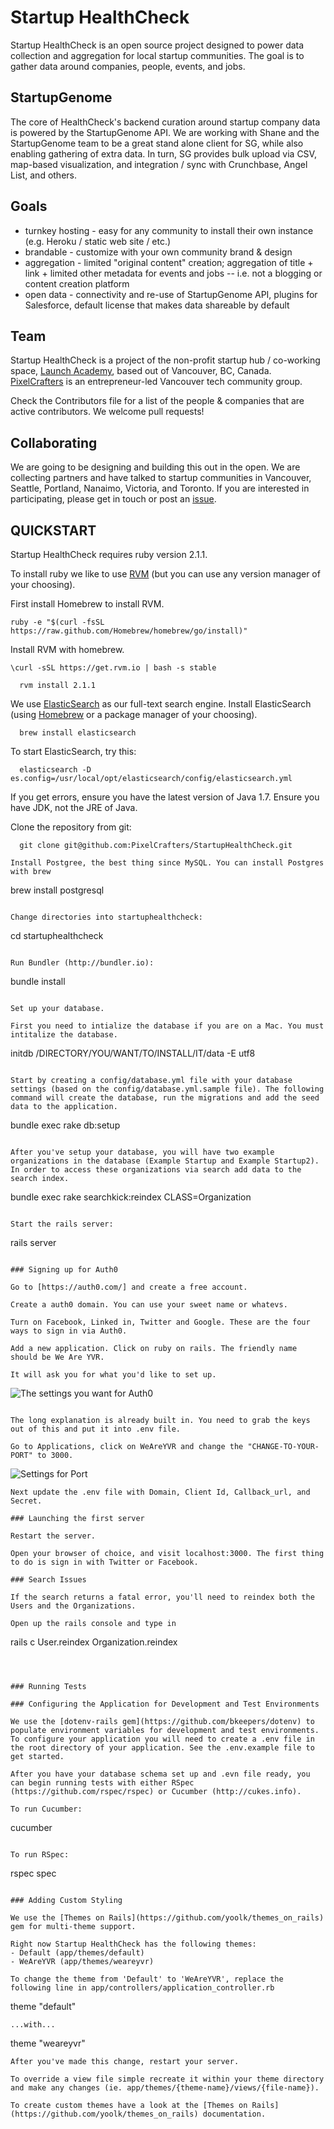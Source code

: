 # Startup HealthCheck

Startup HealthCheck is an open source project designed to power data collection and aggregation for local startup communities. The goal is to gather data around companies, people, events, and jobs.

## StartupGenome

The core of HealthCheck's backend curation around startup company data is powered by the StartupGenome API. We are working with Shane and the StartupGenome team to be a great stand alone client for SG, while also enabling gathering of extra data. In turn, SG provides bulk upload via CSV, map-based visualization, and integration / sync with Crunchbase, Angel List, and others.

## Goals

* turnkey hosting - easy for any community to install their own instance (e.g. Heroku / static web site / etc.)
* brandable - customize with your own community brand & design
* aggregation - limited "original content" creation; aggregation of title + link + limited other metadata for events and jobs -- i.e. not a blogging or content creation platform
* open data - connectivity and re-use of StartupGenome API, plugins for Salesforce, default license that makes data shareable by default


## Team

Startup HealthCheck is a project of the non-profit startup hub / co-working space, [Launch Academy](http://launchacademy.ca/), based out of Vancouver, BC, Canada. [PixelCrafters](http://www.pixelcrafters.ca) is an entrepreneur-led Vancouver tech community group.

Check the Contributors file for a list of the people & companies that are active contributors. We welcome pull requests!

## Collaborating

We are going to be designing and building this out in the open. We are collecting partners and have talked to startup communities in Vancouver, Seattle, Portland, Nanaimo, Victoria, and Toronto. If you are interested in participating, please get in touch or post an [issue](https://github.com/PixelCrafters/StartupHealthCheck/issues).


## QUICKSTART

Startup HealthCheck requires ruby version 2.1.1.

To install ruby we like to use [RVM](http://rvm.io/rvm/install) (but you can use any version manager of your choosing).

First install Homebrew to install RVM.
```
ruby -e "$(curl -fsSL https://raw.github.com/Homebrew/homebrew/go/install)"
```

Install RVM with homebrew.

```
\curl -sSL https://get.rvm.io | bash -s stable
```

```
  rvm install 2.1.1
```

We use [ElasticSearch](http://www.elasticsearch.org/) as our full-text search engine.
Install ElasticSearch (using [Homebrew](http://brew.sh/) or a package manager of your choosing).
```
  brew install elasticsearch
```  

To start ElasticSearch, try this:
```
  elasticsearch -D es.config=/usr/local/opt/elasticsearch/config/elasticsearch.yml
```

If you get errors, ensure you have the latest version of Java 1.7. Ensure you have JDK, not the JRE of Java.

Clone the repository from git:
```
  git clone git@github.com:PixelCrafters/StartupHealthCheck.git
```

```
Install Postgree, the best thing since MySQL. You can install Postgres with brew
```
brew install postgresql
```

Change directories into startuphealthcheck:
```
  cd startuphealthcheck
```  

Run Bundler (http://bundler.io):
```  
  bundle install
```  

Set up your database. 

First you need to intialize the database if you are on a Mac. You must intitalize the database.
```
  initdb /DIRECTORY/YOU/WANT/TO/INSTALL/IT/data -E utf8
```

Start by creating a config/database.yml file with your database settings (based on the config/database.yml.sample file). The following command will create the database, run the migrations and add the seed data to the application.
```
  bundle exec rake db:setup
```

After you've setup your database, you will have two example organizations in the database (Example Startup and Example Startup2). In order to access these organizations via search add data to the search index.
```
  bundle exec rake searchkick:reindex CLASS=Organization
```

Start the rails server:
```  
  rails server
```  

### Signing up for Auth0

Go to [https://auth0.com/] and create a free account.

Create a auth0 domain. You can use your sweet name or whatevs.

Turn on Facebook, Linked in, Twitter and Google. These are the four ways to sign in via Auth0.

Add a new application. Click on ruby on rails. The friendly name should be We Are YVR.

It will ask you for what you'd like to set up.

```
![The settings you want for Auth0](/app/themes/weareyvr/assets/images/weareyvr/Auth0SocialConnections.png)
```

The long explanation is already built in. You need to grab the keys out of this and put it into .env file.

Go to Applications, click on WeAreYVR and change the "CHANGE-TO-YOUR-PORT" to 3000.

```
![Settings for Port](/app/themes/weareyvr/assets/images/weareyvr/changeToYourPort.png)
```
Next update the .env file with Domain, Client Id, Callback_url, and Secret.

### Launching the first server

Restart the server.

Open your browser of choice, and visit localhost:3000. The first thing to do is sign in with Twitter or Facebook.

### Search Issues

If the search returns a fatal error, you'll need to reindex both the Users and the Organizations.

Open up the rails console and type in
```
  rails c
  User.reindex
  Organization.reindex
```



### Running Tests

### Configuring the Application for Development and Test Environments

We use the [dotenv-rails gem](https://github.com/bkeepers/dotenv) to populate environment variables for development and test environments. To configure your application you will need to create a .env file in the root directory of your application. See the .env.example file to get started.

After you have your database schema set up and .evn file ready, you can begin running tests with either RSpec (https://github.com/rspec/rspec) or Cucumber (http://cukes.info).

To run Cucumber:
```
  cucumber
```

To run RSpec:
```
  rspec spec
```

### Adding Custom Styling

We use the [Themes on Rails](https://github.com/yoolk/themes_on_rails) gem for multi-theme support.

Right now Startup HealthCheck has the following themes:
- Default (app/themes/default)
- WeAreYVR (app/themes/weareyvr)

To change the theme from 'Default' to 'WeAreYVR', replace the following line in app/controllers/application_controller.rb
```
  theme "default"
```
...with...
```
  theme "weareyvr"
```
After you've made this change, restart your server.

To override a view file simple recreate it within your theme directory and make any changes (ie. app/themes/{theme-name}/views/{file-name}).

To create custom themes have a look at the [Themes on Rails](https://github.com/yoolk/themes_on_rails) documentation.
